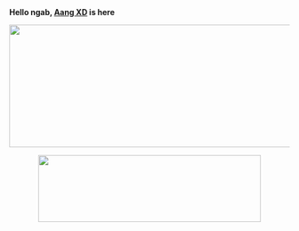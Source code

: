 <p1 align="center">
  <b>Hello ngab, <b> <a href="https://www.facebook.com/Aang.Qwerty69" target="blank">Aang XD</a> is here
</p1>
<p align="center">
  <img width="600" height="220" src="https://github-readme-stats.vercel.app/api?username=AngCyber&show_icons=true&theme=chartreuse-white&locale=id">
</p1>
<p align="center">
  <img width="400" height="120" src="https://github-readme-stats.vercel.app/api/top-langs/?username=AngCyber&layout=compact&theme=chartreuse-white">
</p>
